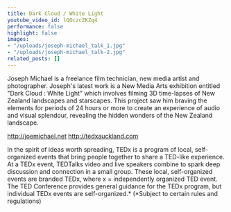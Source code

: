 ```yaml
---
title: Dark Cloud / White Light
youtube_video_id: lQOczcZKZq4
performance: false
highlight: false
images:
- "/uploads/joseph-michael_talk_1.jpg"
- "/uploads/joseph-michael_talk-2.jpg"
related_posts: []
---
```


Joseph Michael is a freelance film technician, new media artist and photographer. Joseph's latest work is a New Media Arts exhibition entitled "Dark Cloud : White Light" which involves filming 3D time-lapses of New Zealand landscapes and starscapes. This project saw him braving the elements for periods of 24 hours or more to create an experience of audio and visual splendour, revealing the hidden wonders of the New Zealand landscape.

http://joemichael.net
http://tedxauckland.com

In the spirit of ideas worth spreading, TEDx is a program of local, self-organized events that bring people together to share a TED-like experience. At a TEDx event, TEDTalks video and live speakers combine to spark deep discussion and connection in a small group. These local, self-organized events are branded TEDx, where x = independently organized TED event. The TED Conference provides general guidance for the TEDx program, but individual TEDx events are self-organized.* (*Subject to certain rules and regulations)
